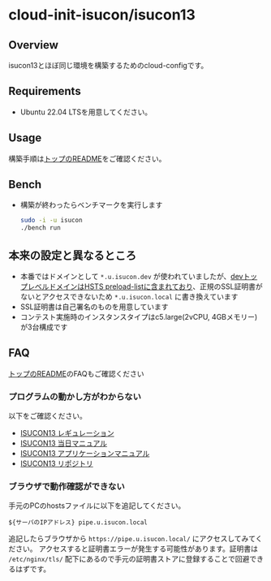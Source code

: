 # cloud-init-isucon/isucon13

## Overview

isucon13とほぼ同じ環境を構築するためのcloud-configです。

## Requirements

* Ubuntu 22.04 LTSを用意してください。

## Usage

構築手順は[トップのREADME](../README.md)をご確認ください。

## Bench

* 構築が終わったらベンチマークを実行します
  ```sh
  sudo -i -u isucon
  ./bench run
  ```

## 本来の設定と異なるところ

* 本番ではドメインとして `*.u.isucon.dev` が使われていましたが、[devトップレベルドメインはHSTS preload-listに含まれており](https://ja.wikipedia.org/wiki/.dev)、正規のSSL証明書がないとアクセスできないため `*.u.isucon.local` に書き換えています
* SSL証明書は自己署名のものを用意しています
* コンテスト実施時のインスタンスタイプはc5.large(2vCPU, 4GBメモリー)が3台構成です

## FAQ

[トップのREADME](../README.md)のFAQもご確認ください

### プログラムの動かし方がわからない

以下をご確認ください。

* [ISUCON13 レギュレーション](https://isucon.net/archives/57768216.html)
* [ISUCON13 当日マニュアル](https://github.com/isucon/isucon13/blob/c52b359fc6e733e1193ac8e9835bea23856566e7/docs/cautionary_note.md)
* [ISUCON13 アプリケーションマニュアル](https://github.com/isucon/isucon13/blob/c52b359fc6e733e1193ac8e9835bea23856566e7/docs/isupipe.md)
* [ISUCON13 リポジトリ](https://github.com/isucon/isucon13)

### ブラウザで動作確認ができない

手元のPCのhostsファイルに以下を追記してください。

```
${サーバのIPアドレス} pipe.u.isucon.local
```

追記したらブラウザから `https://pipe.u.isucon.local/` にアクセスしてみてください。
アクセスすると証明書エラーが発生する可能性があります。証明書は `/etc/nginx/tls/` 配下にあるので手元の証明書ストアに登録することで回避できるはずです。
